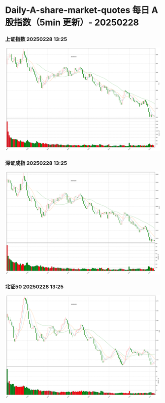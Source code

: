 
# Daily-A-share-market-quotes 每日 A 股指数（5min 更新）- 20250228

### 上证指数 20250228 13:25
![](./fig/2025/2/20250228-sh000001.png)

### 深证成指 20250228 13:25
![](./fig/2025/2/20250228-sz399001.png)

### 北证50 20250228 13:25
![](./fig/2025/2/20250228-bj899050.png)
